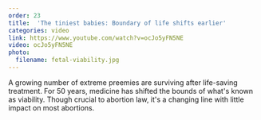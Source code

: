 ```yaml
---
order: 23
title:  'The tiniest babies: Boundary of life shifts earlier'
categories: video
link: https://www.youtube.com/watch?v=ocJo5yFN5NE
video: ocJo5yFN5NE
photo:
  filename: fetal-viability.jpg
---
```


A growing number of extreme preemies are surviving after life-saving treatment. For 50 years, medicine has shifted the bounds of what's known as viability. Though crucial to abortion law, it's a changing line with little impact on most abortions.